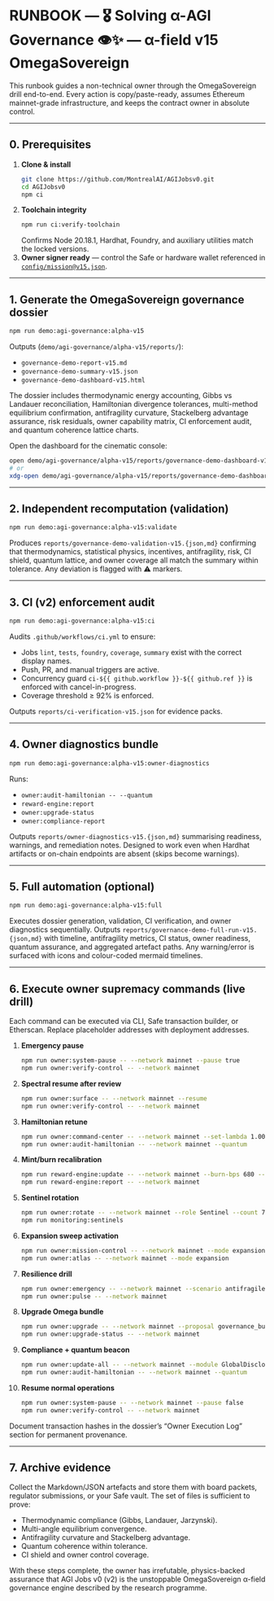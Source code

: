 # RUNBOOK — 🎖️ Solving α-AGI Governance 👁️✨ — α-field v15 OmegaSovereign

This runbook guides a non-technical owner through the OmegaSovereign drill end-to-end. Every action is copy/paste-ready,
assumes Ethereum mainnet-grade infrastructure, and keeps the contract owner in absolute control.

---

## 0. Prerequisites

1. **Clone & install**
   ```bash
   git clone https://github.com/MontrealAI/AGIJobsv0.git
   cd AGIJobsv0
   npm ci
   ```
2. **Toolchain integrity**
   ```bash
   npm run ci:verify-toolchain
   ```
   Confirms Node 20.18.1, Hardhat, Foundry, and auxiliary utilities match the locked versions.
3. **Owner signer ready** — control the Safe or hardware wallet referenced in [`config/mission@v15.json`](config/mission@v15.json).

---

## 1. Generate the OmegaSovereign governance dossier

```bash
npm run demo:agi-governance:alpha-v15
```

Outputs (`demo/agi-governance/alpha-v15/reports/`):

- `governance-demo-report-v15.md`
- `governance-demo-summary-v15.json`
- `governance-demo-dashboard-v15.html`

The dossier includes thermodynamic energy accounting, Gibbs vs Landauer reconciliation, Hamiltonian divergence tolerances,
multi-method equilibrium confirmation, antifragility curvature, Stackelberg advantage assurance, risk residuals, owner
capability matrix, CI enforcement audit, and quantum coherence lattice charts.

Open the dashboard for the cinematic console:

```bash
open demo/agi-governance/alpha-v15/reports/governance-demo-dashboard-v15.html   # macOS
# or
xdg-open demo/agi-governance/alpha-v15/reports/governance-demo-dashboard-v15.html # Linux
```

---

## 2. Independent recomputation (validation)

```bash
npm run demo:agi-governance:alpha-v15:validate
```

Produces `reports/governance-demo-validation-v15.{json,md}` confirming that thermodynamics, statistical physics, incentives,
antifragility, risk, CI shield, quantum lattice, and owner coverage all match the summary within tolerance. Any deviation is
flagged with ⚠️ markers.

---

## 3. CI (v2) enforcement audit

```bash
npm run demo:agi-governance:alpha-v15:ci
```

Audits `.github/workflows/ci.yml` to ensure:

- Jobs `lint`, `tests`, `foundry`, `coverage`, `summary` exist with the correct display names.
- Push, PR, and manual triggers are active.
- Concurrency guard `ci-${{ github.workflow }}-${{ github.ref }}` is enforced with cancel-in-progress.
- Coverage threshold ≥ 92% is enforced.

Outputs `reports/ci-verification-v15.json` for evidence packs.

---

## 4. Owner diagnostics bundle

```bash
npm run demo:agi-governance:alpha-v15:owner-diagnostics
```

Runs:

- `owner:audit-hamiltonian -- --quantum`
- `reward-engine:report`
- `owner:upgrade-status`
- `owner:compliance-report`

Outputs `reports/owner-diagnostics-v15.{json,md}` summarising readiness, warnings, and remediation notes. Designed to work even
when Hardhat artifacts or on-chain endpoints are absent (skips become warnings).

---

## 5. Full automation (optional)

```bash
npm run demo:agi-governance:alpha-v15:full
```

Executes dossier generation, validation, CI verification, and owner diagnostics sequentially. Outputs
`reports/governance-demo-full-run-v15.{json,md}` with timeline, antifragility metrics, CI status, owner readiness, quantum
assurance, and aggregated artefact paths. Any warning/error is surfaced with icons and colour-coded mermaid timelines.

---

## 6. Execute owner supremacy commands (live drill)

Each command can be executed via CLI, Safe transaction builder, or Etherscan. Replace placeholder addresses with deployment
addresses.

1. **Emergency pause**
   ```bash
   npm run owner:system-pause -- --network mainnet --pause true
   npm run owner:verify-control -- --network mainnet
   ```
2. **Spectral resume after review**
   ```bash
   npm run owner:surface -- --network mainnet --resume
   npm run owner:verify-control -- --network mainnet
   ```
3. **Hamiltonian retune**
   ```bash
   npm run owner:command-center -- --network mainnet --set-lambda 1.004 --set-inertia 1.18
   npm run owner:audit-hamiltonian -- --network mainnet --quantum
   ```
4. **Mint/burn recalibration**
   ```bash
   npm run reward-engine:update -- --network mainnet --burn-bps 680 --treasury-bps 260
   npm run reward-engine:report -- --network mainnet
   ```
5. **Sentinel rotation**
   ```bash
   npm run owner:rotate -- --network mainnet --role Sentinel --count 7
   npm run monitoring:sentinels
   ```
6. **Expansion sweep activation**
   ```bash
   npm run owner:mission-control -- --network mainnet --mode expansion
   npm run owner:atlas -- --network mainnet --mode expansion
   ```
7. **Resilience drill**
   ```bash
   npm run owner:emergency -- --network mainnet --scenario antifragile-drill
   npm run owner:pulse -- --network mainnet
   ```
8. **Upgrade Omega bundle**
   ```bash
   npm run owner:upgrade -- --network mainnet --proposal governance_bundle_v15.json
   npm run owner:upgrade-status -- --network mainnet
   ```
9. **Compliance + quantum beacon**
   ```bash
   npm run owner:update-all -- --network mainnet --module GlobalDisclosure --acknowledgement "α-field v15 omegasovereign live."
   npm run owner:audit-hamiltonian -- --network mainnet --quantum
   ```
10. **Resume normal operations**
    ```bash
    npm run owner:system-pause -- --network mainnet --pause false
    npm run owner:verify-control -- --network mainnet
    ```

Document transaction hashes in the dossier’s “Owner Execution Log” section for permanent provenance.

---

## 7. Archive evidence

Collect the Markdown/JSON artefacts and store them with board packets, regulator submissions, or your Safe vault. The set of
files is sufficient to prove:

- Thermodynamic compliance (Gibbs, Landauer, Jarzynski).
- Multi-angle equilibrium convergence.
- Antifragility curvature and Stackelberg advantage.
- Quantum coherence within tolerance.
- CI shield and owner control coverage.

With these steps complete, the owner has irrefutable, physics-backed assurance that AGI Jobs v0 (v2) is the unstoppable
OmegaSovereign α-field governance engine described by the research programme.
